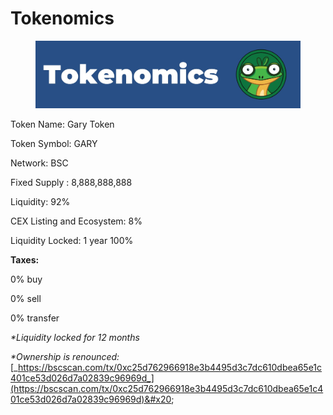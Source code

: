 # Tokenomics

<figure><img src=".gitbook/assets/Tokenomics.jpg" alt=""><figcaption></figcaption></figure>

Token Name: Gary Token&#x20;

Token Symbol: GARY&#x20;

Network: BSC&#x20;

Fixed Supply : 8,888,888,888&#x20;

Liquidity: 92%&#x20;

CEX Listing and Ecosystem: 8%&#x20;

Liquidity Locked: 1 year 100%



**Taxes:**&#x20;

0% buy&#x20;

0% sell&#x20;

0% transfer

_\*Liquidity locked for 12 months_&#x20;

_\*Ownership is renounced:_ [_https://bscscan.com/tx/0xc25d762966918e3b4495d3c7dc610dbea65e1c401ce53d026d7a02839c96969d_](https://bscscan.com/tx/0xc25d762966918e3b4495d3c7dc610dbea65e1c401ce53d026d7a02839c96969d)&#x20;

